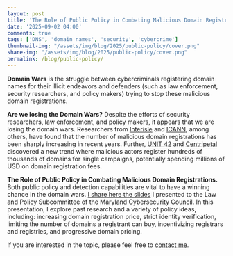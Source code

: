 ```yaml
---
layout: post
title: 'The Role of Public Policy in Combating Malicious Domain Registrations'
date: '2025-09-02 04:00'
comments: true
tags: ['DNS', 'domain names', 'security', 'cybercrime']
thumbnail-img: "/assets/img/blog/2025/public-policy/cover.png"
share-img: "/assets/img/blog/2025/public-policy/cover.png"
permalink: /blog/public-policy/
---
```



**Domain Wars** is the struggle between cybercriminals registering domain names for their illicit endeavors and defenders (such as law enforcement, security researchers, and policy makers) 
trying to stop these malicious domain registrations.

**Are we losing the Domain Wars?** Despite the efforts of security researchers, law enforcement, and policy makers, it appears that we are losing the domain wars. 
Researchers from [Interisle](https://gac.icann.org/presentations/public/Interisle%20GAC%20Presentation%20June%202025.pdf) and [ICANN](https://www.icann.org/en/system/files/files/daar-monthly-report-30sep24-en.pdf), 
among others, have found that the number of malicious domain registrations has been sharply increasing in recent years. 
Further, [UNIT 42](https://unit42.paloaltonetworks.com/typo-domain-generation-algorithms/) and [Centripetal](https://www.centripetal.ai/threat-research/revolver-rabbit-and-the-rise-of-rdgas) discovered a new trend 
where malicious actors register hundreds of thousands of domains for single campaigns, potentially spending millions of USD on domain registration fees.

**The Role of Public Policy in Combating Malicious Domain Registrations.** Both public policy and detection capabilities are vital to have a winning chance in the domain wars. 
[I share here the slides](https://docs.google.com/presentation/d/1aNUMy1QyLew8hjVG6_B68E7c6LkeEg0s3bbcAUX56fs/edit?usp=sharing) I presented to the Law and Policy Subcommittee of the Maryland Cybersecurity Council. 
In this presentation, I explore past research and a variety of policy ideas, including: increasing domain registration price, strict identity verification, limiting the number of domains a registrant can buy, 
incentivizing registrars and registries, and progressive domain pricing.

If you are interested in the topic, please feel free to [contact me](https://janos.szurdi.com/aboutme/).



